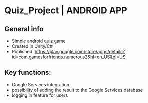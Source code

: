 # Quiz_Project | ANDROID APP

## General info
* Simple android quiz game
* Created in Unity/C#
* Published: https://play.google.com/store/apps/details?id=com.gamesforfriends.numerous2&hl=en_US&gl=US

## Key functions: 

* Google Services integration
* possibility of adding the result to the Google Services database
* logging in feature for users 
